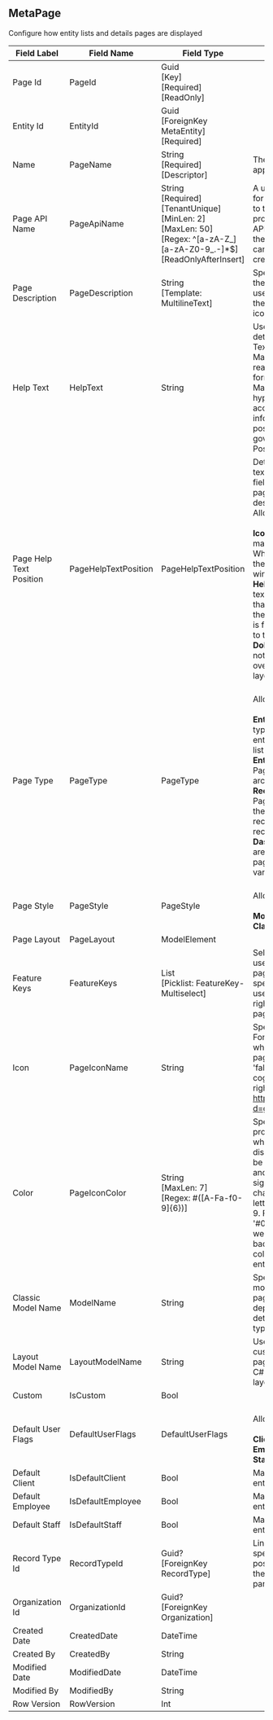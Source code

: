 
## MetaPage
Configure how entity lists and details pages are displayed  

| Field Label | Field Name | Field Type | Description |  
| ---- | ---- | ---- | ---- |  
| Page Id | PageId | Guid<br/>  [Key]<br/>  [Required]<br/>  [ReadOnly] |  |  
| Entity Id | EntityId | Guid<br/>  [ForeignKey MetaEntity]<br/>  [Required] |  |  
| Name | PageName | String<br/>  [Required]<br/>  [Descriptor] | The name of the Page as it appears on pages and forms |  
| Page API Name | PageApiName | String<br/>  [Required]<br/>  [TenantUnique]<br/>  [MinLen: 2]<br/>  [MaxLen: 50]<br/>  [Regex: ^[a-zA-Z_][a-zA-Z0-9_.-]*$]<br/>  [ReadOnlyAfterInsert] | A unique and url-safe API name for this page. It is used to refer to the page and in internal processes and in the external API. The name is derived from the page name by default and can only be edited when creating a new page.  |  
| Page Description | PageDescription | String<br/>  [Template: MultilineText] | Specify a short description of the page that appears when users hover over its icon with their mouse or tap on the info icon in Mobile.  |  
| Help Text | HelpText | String | Use this space to provide more detailed guidance to your users. Text can be formatted using Markdown which is an easy-to-read, easy-to-write syntax for formatting plain text.syntax. Markdown can also include hyperlinks,for example, to access additional help information. The help text position and display style are governed by the Help Text Position dropdown.  |  
| Page Help Text Position | PageHelpTextPosition | PageHelpTextPosition | Determines where and how the text entered in the Help Text field will be displayed on the page. See the option descriptions in the dropdown. <br/>  Allowable Values: <br/>  <br/>  **IconLink**: Displays a question mark icon in the page header. When a user clicks on the link, the help text appears in a popup window. <br/>  **HelpSection**: Displays the help text in Section of type PageHelp that can be located anywhere on the page. If no page help section is found, then one will be added to the bottom of the page. <br/>  **DoNotDisplay**: Helptext does not display. This can be overriden on individual page layouts.  |  
| Page Type | PageType | PageType | <br/>  Allowable Values: <br/>  <br/>  **Entity**: An Entity Page is typically used to display a list of entity records, for example, the list of Contacts. <br/>  **EntityArchive**: An Entity Archive Page is used to display a list of archived entity records. <br/>  **RecordDetails**: A Record Details Page is used to display and edit the contents of a single entity record, for example, a Contact record. <br/>  **Dashboard**: Dashboard pages are typically used as home pages and can contain a wide variety of components.  |  
| Page Style | PageStyle | PageStyle | <br/>  Allowable Values: <br/>  <br/>  **Modern**<br/>  **Classic** |  
| Page Layout | PageLayout | ModelElement |  |  
| Feature Keys | FeatureKeys | List<string><br/>  [Picklist: FeatureKey-Multiselect] | Select the feature keys that a user requires to access this page. If no feature keys are specified (default) here then all users with sufficient access rights will be able to view the page.  |  
| Icon | PageIconName | String | Specify the name of a FontAwesome icon to display when the entitity appears on pages and forms. For example, 'fal fa-cogs' will display a large cog and two smaller ones to the right. See the entire list at: https://fontawesome.com/icons?d=gallery&s=light |  
| Color | PageIconColor | String<br/>  [MaxLen: 7]<br/>  [Regex: #([A-Fa-f0-9]{6})] | Specify the web color used to provide the icon background when the entity icon is displayed. The web color must be specified in web hex format and must begin with a leading # sign and contain 6 additional characters consisting of the letters A-F and the numbers 0-9. For example, the code '#00204F' specifies the color we use for the main menu background. You can select a color from the color picker or enter one directly.  |  
| Classic Model Name | ModelName | String | Specify the name of the C# model class to use for classic pages. The model required depends on the Page Type, eg a details page model for pages of type DetailsPage.  |  
| Layout Model Name | LayoutModelName | String | Used when a developer wants a custom layout for an Entity (List) page. Specify the name of the C# model class whose fluent layout will be used.  |  
| Custom | IsCustom | Bool |  |  
| Default User Flags | DefaultUserFlags | DefaultUserFlags | <br/>  Allowable Values: <br/>  <br/>  **Client**<br/>  **Employee**<br/>  **Staff** |  
| Default Client | IsDefaultClient | Bool | Marks a page as the default entity page for clients.  |  
| Default Employee | IsDefaultEmployee | Bool | Marks a page as the default entity page for firm employees.  |  
| Default Staff | IsDefaultStaff | Bool | Marks a page as the default entity page for helpdesk staff.  |  
| Record Type Id | RecordTypeId | Guid?<br/>  [ForeignKey RecordType] | Linking a page layout to a specific record type makes it possible to display and edit only the fields required for a particular use.  |  
| Organization Id | OrganizationId | Guid?<br/>  [ForeignKey Organization] |  |  
| Created Date | CreatedDate | DateTime |  |  
| Created By | CreatedBy | String |  |  
| Modified Date | ModifiedDate | DateTime |  |  
| Modified By | ModifiedBy | String |  |  
| Row Version | RowVersion | Int |  |  
